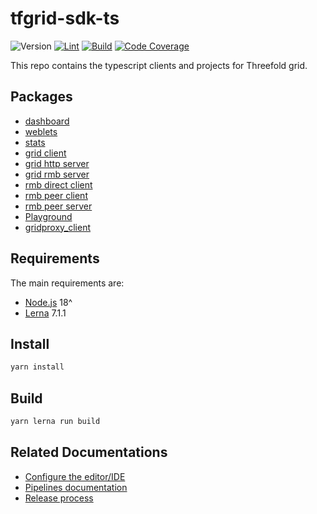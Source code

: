# tfgrid-sdk-ts

![Version](https://img.shields.io/github/lerna-json/v/threefoldtech/tfgrid-sdk-ts/development?color=blue&label=version)
[![Lint](https://github.com/threefoldtech/tfgrid-sdk-ts/actions/workflows/lint.yml/badge.svg)](https://github.com/threefoldtech/tfgrid-sdk-ts/actions/workflows/lint.yml)
[![Build](https://github.com/threefoldtech/tfgrid-sdk-ts/actions/workflows/build.yml/badge.svg)](https://github.com/threefoldtech/tfgrid-sdk-ts/actions/workflows/build.yml)
[![Code Coverage](https://codecov.io/gh/threefoldtech/tfgrid-sdk-ts/branch/development/graph/badge.svg)](https://codecov.io/gh/threefoldtech/tfgrid-sdk-ts)

This repo contains the typescript clients and projects for Threefold grid.

## Packages

- [dashboard](./packages/dashboard/README.md)
- [weblets](./packages/weblets/README.md)
- [stats](./packages/stats/README.md)
- [grid client](./packages/grid_client/README.md)
- [grid http server](./packages/grid_http_server/README.md)
- [grid rmb server](./packages/grid_rmb_server/README.md)
- [rmb direct client](./packages/rmb_direct_client/README.md)
- [rmb peer client](./packages/rmb_peer_client/README.md)
- [rmb peer server](./packages/rmb_peer_server/README.md)
- [Playground](./packages/playground/README.md)
- [gridproxy_client](./packages/gridproxy_client/README.md)

## Requirements

The main requirements are:

- [Node.js](https://nodejs.org/en) 18^
- [Lerna](https://lerna.js.org/) 7.1.1

## Install

```bash
yarn install
```

## Build

```bash
yarn lerna run build
```

## Related Documentations

- [Configure the editor/IDE](./docs/editor_config.md)
- [Pipelines documentation](./docs/workflows.md)
- [Release process](./docs/release.md)
